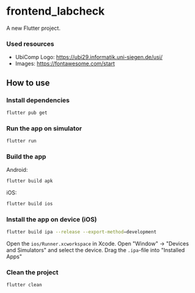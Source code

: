 # frontend_labcheck

A new Flutter project.

### Used resources

- UbiComp Logo: https://ubi29.informatik.uni-siegen.de/usi/
- Images: https://fontawesome.com/start

## How to use
### Install dependencies

```bash
flutter pub get
```

### Run the app on simulator

```bash
flutter run
```

### Build the app

Android:
```bash
flutter build apk
```

iOS:
```bash
flutter build ios
```

### Install the app on device (iOS)

```bash
flutter build ipa --release --export-method=development
```

Open the `ios/Runner.xcworkspace` in Xcode. Open "Window" -> "Devices and Simulators" and select the device. Drag the `.ipa`-file into "Installed Apps"

### Clean the project

```bash
flutter clean
```